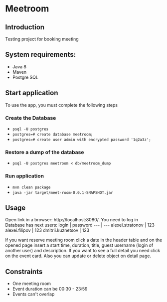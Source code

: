 # Meetroom
## Introduction
Testing project for booking meeting
## System requirements:
* Java 8
* Maven
* Postgre SQL
## Start application
To use the app, you must complete the following steps
### Create the Database
* `psql -U postgres`
* `postgres=# create database meetroom;`
* `postgres=# create user admin with encrypted password '1q2a3z';`
### Restore a dump of the database
* `psql -U postgres meetroom < db/meetroom_dump`
### Run application
* `mvn clean package`
* `java -jar target/meet-room-0.0.1-SNAPSHOT.jar`
## Usage
Open link in a browser: http://localhost:8080/. You need to log in <br />
Database has next users:
login | password
--- | ---
alexei.stratonov | 123
alexei.filipov | 123
dmitrii.kuznetsov | 123

If you want reserve meeting room click a date in the header table and
on the opened page insert a start time, duration, title, guest username (login of another user) and description.
If you want to see a full detail you need click on the event card. Also you can update or delete object on detail page.


## Сonstraints
* One meeting room
* Event duration can be 00:30 - 23:59
* Events can't overlap
